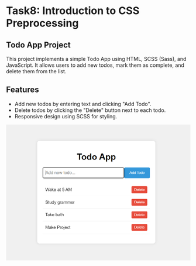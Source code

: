 # Task8: Introduction to CSS Preprocessing

## Todo App Project

This project implements a simple Todo App using HTML, SCSS (Sass), and JavaScript. It allows users to add new todos, mark them as complete, and delete them from the list.

## Features

- Add new todos by entering text and clicking "Add Todo".
- Delete todos by clicking the "Delete" button next to each todo.
- Responsive design using SCSS for styling.

![Todo App Screenshot](/screenshot.png)
